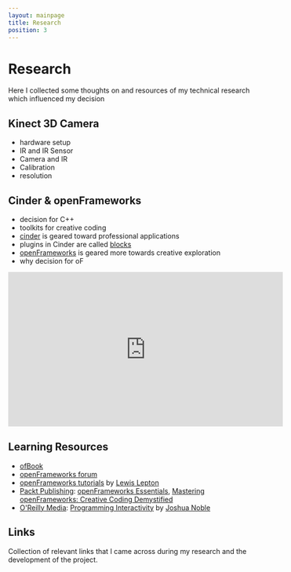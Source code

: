 ```yaml
---
layout: mainpage
title: Research
position: 3
---
```


# Research

Here I collected some thoughts on and resources of my technical research which influenced my decision 

## Kinect 3D Camera

* hardware setup
* IR and IR Sensor
* Camera and IR
* Calibration
* resolution

## Cinder & openFrameworks

* decision for C++
* toolkits for creative coding
* [cinder](https://libcinder.org/) is geared toward professional applications
* plugins in Cinder are called [blocks](http://blocks.braitsch.io/)
* [openFrameworks](http://openframeworks.cc/) is geared more towards creative exploration
* why decision for oF

<iframe width="560" height="315" src="https://www.youtube.com/embed/i2piKhCsdmc" frameborder="0" allowfullscreen></iframe>

## Learning Resources

* [ofBook](http://openframeworks.cc/learning/#ofBook)
* [openFrameworks forum](https://forum.openframeworks.cc/)
* [openFrameworks tutorials](https://www.youtube.com/playlist?list=PL4neAtv21WOmrV8z9rSzL20QpdLU1zJLr) by [Lewis Lepton](http://lewislepton.com/)
* [Packt Publishing](http://packtpub.com/): [openFrameworks Essentials](https://www.packtpub.com/application-development/openframeworks-essentials), [Mastering openFrameworks: Creative Coding Demystified](https://www.packtpub.com/application-development/mastering-openframeworks-creative-coding-demystified)
* [O'Reilly Media](http://www.oreilly.com/): [Programming Interactivity](http://shop.oreilly.com/product/0636920021735.do) by [Joshua Noble](http://thefactoryfactory.com/)

## Links

Collection of relevant links that I came across during my research and the development of the project.